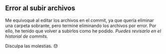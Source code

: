 ## Error al subir archivos

Me equivoqué al editar los archivos en el commit, ya que quería eliminar una carpeta sobrante, pero terminé eliminando los archivos por error. Por ello, he tenido que volver a subirlos como he podido. *Puedes revisarlo en el historial de commits.*

Disculpa las molestias. 😓
